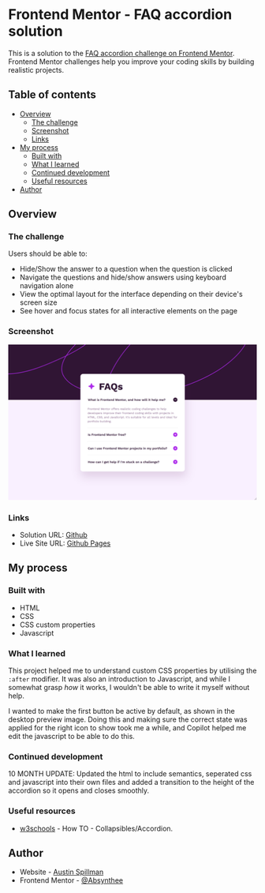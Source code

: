 # Frontend Mentor - FAQ accordion solution

This is a solution to the [FAQ accordion challenge on Frontend Mentor](https://www.frontendmentor.io/challenges/faq-accordion-wyfFdeBwBz). Frontend Mentor challenges help you improve your coding skills by building realistic projects. 

## Table of contents

- [Overview](#overview)
  - [The challenge](#the-challenge)
  - [Screenshot](#screenshot)
  - [Links](#links)
- [My process](#my-process)
  - [Built with](#built-with)
  - [What I learned](#what-i-learned)
  - [Continued development](#continued-development)
  - [Useful resources](#useful-resources)
- [Author](#author)


## Overview

### The challenge

Users should be able to:

- Hide/Show the answer to a question when the question is clicked
- Navigate the questions and hide/show answers using keyboard navigation alone
- View the optimal layout for the interface depending on their device's screen size
- See hover and focus states for all interactive elements on the page

### Screenshot

![](./screenshot.png)

### Links

- Solution URL: [Github](https://github.com/Absynthee/faq-accordion-main)
- Live Site URL: [Github Pages](https://absynthee.github.io/faq-accordion-main/)

## My process

### Built with

- HTML
- CSS
- CSS custom properties
- Javascript

### What I learned

This project helped me to understand custom CSS properties by utilising the ``:after`` modifier. It was also an introduction to Javascript, and while I somewhat grasp *how* it works, I wouldn't be able to write it myself without help. 

I wanted to make the first button be active by default, as shown in the desktop preview image. Doing this and making sure the correct state was applied for the right icon to show took me a while, and Copilot helped me edit the javascript to be able to do this.

### Continued development

10 MONTH UPDATE: Updated the html to include semantics, seperated css and javascript into their own files and added a transition to the height of the accordion so it opens and closes smoothly.

### Useful resources

- [w3schools](https://www.w3schools.com/howto/howto_js_accordion.asp) - How TO - Collapsibles/Accordion.


## Author

- Website - [Austin Spillman](https://www.austinspillman.com)
- Frontend Mentor - [@Absynthee](https://www.frontendmentor.io/profile/Absynthee)
